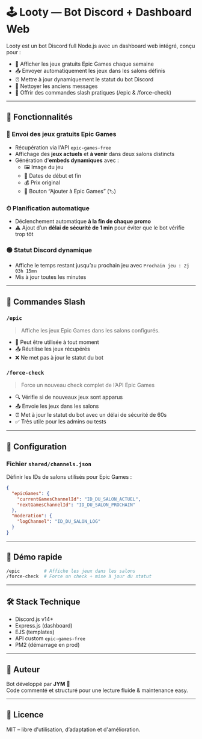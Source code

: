 # 🕹️ Looty — Bot Discord + Dashboard Web

Looty est un bot Discord full Node.js avec un dashboard web intégré, conçu pour :

- 🎁 Afficher les jeux gratuits Epic Games chaque semaine  
- 📤 Envoyer automatiquement les jeux dans les salons définis  
- ⏰ Mettre à jour dynamiquement le statut du bot Discord  
- 🧹 Nettoyer les anciens messages  
- 🔧 Offrir des commandes slash pratiques (/epic & /force-check)

---

## 🚀 Fonctionnalités

### 🎯 Envoi des jeux gratuits Epic Games
- Récupération via l'API `epic-games-free`
- Affichage des **jeux actuels** et **à venir** dans deux salons distincts
- Génération d'**embeds dynamiques** avec :
  - 🖼️ Image du jeu
  - 📅 Dates de début et fin
  - 💰 Prix original
  - 🔗 Bouton “Ajouter à Epic Games” (`🏷️`)

### ⏱ Planification automatique
- Déclenchement automatique **à la fin de chaque promo**
- ⚠️ Ajout d’un **délai de sécurité de 1 min** pour éviter que le bot vérifie trop tôt

### 🟢 Statut Discord dynamique
- Affiche le temps restant jusqu’au prochain jeu avec `Prochain jeu : 2j 03h 15mn`
- Mis à jour toutes les minutes

---

## 🔧 Commandes Slash

### `/epic`
> Affiche les jeux Epic Games dans les salons configurés.

- 🔁 Peut être utilisée à tout moment
- 📤 Réutilise les jeux récupérés
- ❌ Ne met pas à jour le statut du bot

### `/force-check`
> Force un nouveau check complet de l’API Epic Games

- 🔍 Vérifie si de nouveaux jeux sont apparus
- 📤 Envoie les jeux dans les salons
- ⏰ Met à jour le statut du bot avec un délai de sécurité de 60s
- ✅ Très utile pour les admins ou tests

---

## 🔧 Configuration

### Fichier `shared/channels.json`

Définir les IDs de salons utilisés pour Epic Games :

```json
{
  "epicGames": {
    "currentGamesChannelId": "ID_DU_SALON_ACTUEL",
    "nextGamesChannelId": "ID_DU_SALON_PROCHAIN"
  },
  "moderation": {
    "logChannel": "ID_DU_SALON_LOG"
  }
}
```

---

## 🧪 Démo rapide

```bash
/epic         # Affiche les jeux dans les salons
/force-check  # Force un check + mise à jour du statut
```

---

## 🛠 Stack Technique

- Discord.js v14+
- Express.js (dashboard)
- EJS (templates)
- API custom `epic-games-free`
- PM2 (démarrage en prod)

---

## 👤 Auteur

Bot développé par **JYM** 🥃  
Code commenté et structuré pour une lecture fluide & maintenance easy.

---

## 📄 Licence

MIT – libre d'utilisation, d’adaptation et d'amélioration.
